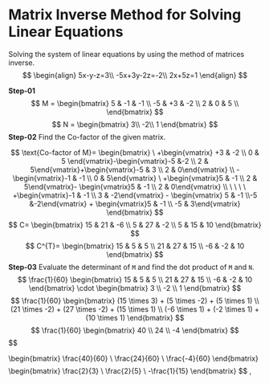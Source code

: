 
# Matrix Inverse Method for Solving Linear Equations
Solving the system of linear equations by using the method of matrices inverse.
$$
\begin{align}
5x-y-z=3\\
-5x+3y-2z=-2\\
2x+5z=1
\end{align}
$$

**Step-01**
$$
M = 
\begin{bmatrix}
5 & -1 & -1 \\
-5 & +3 & -2 \\
2 & 0 & 5 \\
\end{bmatrix}
$$
$$
N = 
\begin{bmatrix}
3\\
-2\\
1
\end{bmatrix}
$$
**Step-02**
Find the Co-factor of the given matrix.

$$
\text{Co-factor of M}=
\begin{bmatrix}
\ +\begin{vmatrix} +3 & -2 \\ 0 & 5 \end{vmatrix}-\begin{vmatrix}-5 &-2 \\ 2 & 5\end{vmatrix}+\begin{vmatrix}-5 & 3 \\ 2 & 0\end{vmatrix} \\
 -\begin{vmatrix}-1 & -1 \\ 0 & 5\end{vmatrix} \ +\begin{vmatrix}5 & -1 \\ 2 & 5\end{vmatrix}- \begin{vmatrix}5 & -1 \\ 2 & 0\end{vmatrix} \\
\ \ \ \ +\begin{vmatrix}-1 & -1 \\ 3 & -2\end{vmatrix} - \begin{vmatrix} 5 & -1 \\-5 &-2\end{vmatrix} + \begin{vmatrix}5 & -1 \\ -5 & 3\end{vmatrix}
\end{bmatrix}
$$
$$
C=
\begin{bmatrix}
15 & 21 & -6 \\
5 & 27 & -2 \\
5 & 15 & 10
\end{bmatrix}
$$
$$
C^{T}=
\begin{bmatrix}
15 & 5 & 5 \\
21 & 27 & 15 \\
-6 & -2 & 10
\end{bmatrix}
$$
**Step-03**
Evaluate the determinant of `M` and find the dot product of `M` and `N`.
$$
\frac{1}{60}
\begin{bmatrix}
15 & 5 & 5 \\
21 & 27 & 15 \\
-6 & -2 & 10
\end{bmatrix}
\cdot
\begin{bmatrix}
3 \\ -2 \\ 1 \end{bmatrix}
$$
$$
\frac{1}{60}
\begin{bmatrix}
(15 \times 3) + (5 \times -2) + (5 \times 1) \\
(21 \times -2) + (27 \times -2) + (15 \times 1) \\
(-6 \times 1) + (-2 \times 1) + (10 \times 1)
\end{bmatrix}
$$
$$
\frac{1}{60}
\begin{bmatrix}
40 \\ 24 \\ -4
\end{bmatrix}
$$
$$

\begin{bmatrix}
\frac{40}{60} \\
\frac{24}{60} \\
\frac{-4}{60}
\end{bmatrix}
$$
$$
\begin{bmatrix}
\frac{2}{3} \\
\frac{2}{5} \\
-\frac{1}{15}
\end{bmatrix}
$$
,